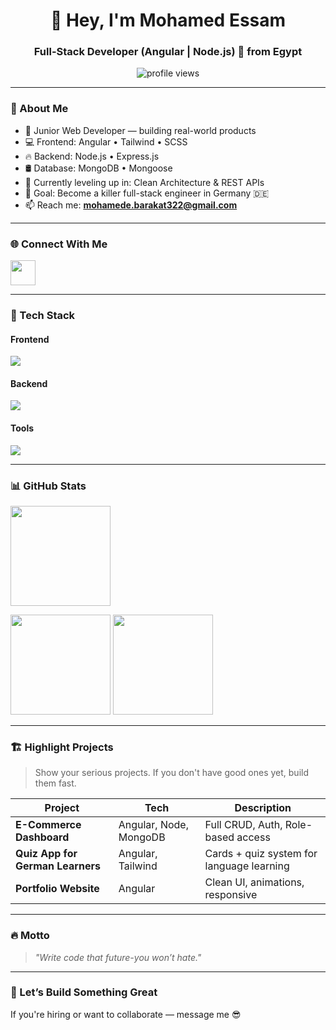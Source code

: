 <h1 align="center">👋 Hey, I'm Mohamed Essam</h1>
<h3 align="center">Full-Stack Developer (Angular | Node.js) 🚀 from Egypt</h3>

<p align="center">
  <img src="https://komarev.com/ghpvc/?username=mohamede322&label=Profile%20Views&color=0e75b6&style=flat" alt="profile views" />
</p>

---

### 🚀 About Me
- 🔭 Junior Web Developer — building real-world products
- 💻 Frontend: Angular • Tailwind • SCSS
- 🔥 Backend: Node.js • Express.js
- 🛢️ Database: MongoDB • Mongoose
- 🌱 Currently leveling up in: Clean Architecture & REST APIs
- 🎯 Goal: Become a killer full-stack engineer in Germany 🇩🇪
- 📫 Reach me: **mohamede.barakat322@gmail.com**

---

### 🌐 Connect With Me
<p>
  <a href="https://linkedin.com/in/mohamede322" target="_blank">
    <img src="https://skillicons.dev/icons?i=linkedin" height="40"/>
  </a>
</p>

---

### 🧠 Tech Stack

#### Frontend
<p>
  <img src="https://skillicons.dev/icons?i=angular,ts,js,html,css,scss,tailwind,bootstrap,figma" />
</p>

#### Backend
<p>
  <img src="https://skillicons.dev/icons?i=nodejs,express,mongodb" />
</p>

#### Tools
<p>
  <img src="https://skillicons.dev/icons?i=git,postman,vscode" />
</p>

---

### 📊 GitHub Stats
<p>
  <img height="160" src="https://github-readme-streak-stats.herokuapp.com/?user=mohamede322" />
</p>
<p>
  <img height="160" src="https://github-readme-stats.vercel.app/api?username=mohamede322&show_icons=true" />
  <img height="160" src="https://github-readme-stats.vercel.app/api/top-langs/?username=mohamede322&layout=compact" />
</p>

---

### 🏗️ Highlight Projects
> Show your serious projects. If you don't have good ones yet, build them fast.

| Project | Tech | Description |
|--------|------|-------------|
| **E-Commerce Dashboard** | Angular, Node, MongoDB | Full CRUD, Auth, Role-based access |
| **Quiz App for German Learners** | Angular, Tailwind | Cards + quiz system for language learning |
| **Portfolio Website** | Angular | Clean UI, animations, responsive |

---

### 🔥 Motto
> *"Write code that future-you won’t hate."*

---

### 💬 Let’s Build Something Great
If you're hiring or want to collaborate — message me 😎
